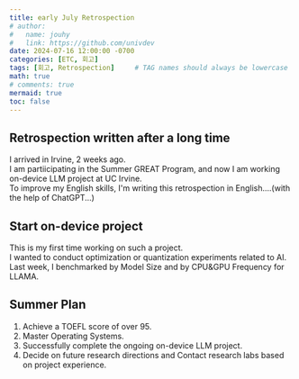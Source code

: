 ```yaml
---
title: early July Retrospection
# author:
#   name: jouhy
#   link: https://github.com/univdev
date: 2024-07-16 12:00:00 -0700
categories: [ETC, 회고]
tags: [회고, Retrospection]     # TAG names should always be lowercase
math: true
# comments: true
mermaid: true
toc: false
---
```


## **Retrospection written after a long time**
I arrived in Irvine, 2 weeks ago.  
I am partiicipating in the Summer GREAT Program, and now I am working on-device LLM project at UC Irvine.  
To improve my English skills, I'm writing this retrospection in English....(with the help of ChatGPT...)  
  

## **Start on-device project**
This is my first time working on such a project.  
I wanted to conduct optimization or quantization experiments related to AI.  
Last week, I benchmarked by Model Size and by CPU&GPU Frequency for LLAMA.  

## **Summer Plan**
1. Achieve a TOEFL score of over 95.
2. Master Operating Systems.
3. Successfully complete the ongoing on-device LLM project.
4. Decide on future research directions and Contact research labs based on project experience.
